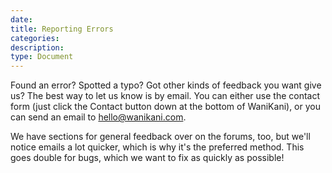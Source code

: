 ```yaml
---
date:
title: Reporting Errors
categories:
description:
type: Document
---
```

Found an error? Spotted a typo? Got other kinds of feedback you want give us? The best way to let us know is by email. You can either use the contact form (just click the Contact button down at the bottom of WaniKani), or you can send an email to hello@wanikani.com.

We have sections for general feedback over on the forums, too, but we'll notice emails a lot quicker, which is why it's the preferred method. This goes double for bugs, which we want to fix as quickly as possible!
